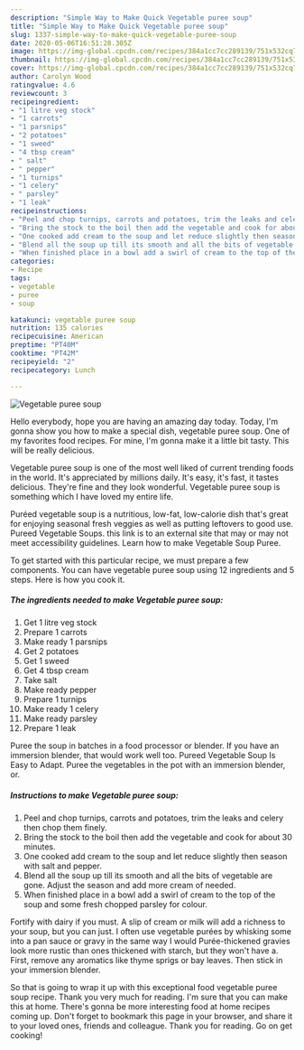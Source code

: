 ```yaml
---
description: "Simple Way to Make Quick Vegetable puree soup"
title: "Simple Way to Make Quick Vegetable puree soup"
slug: 1337-simple-way-to-make-quick-vegetable-puree-soup
date: 2020-05-06T16:51:28.305Z
image: https://img-global.cpcdn.com/recipes/384a1cc7cc289139/751x532cq70/vegetable-puree-soup-recipe-main-photo.jpg
thumbnail: https://img-global.cpcdn.com/recipes/384a1cc7cc289139/751x532cq70/vegetable-puree-soup-recipe-main-photo.jpg
cover: https://img-global.cpcdn.com/recipes/384a1cc7cc289139/751x532cq70/vegetable-puree-soup-recipe-main-photo.jpg
author: Carolyn Wood
ratingvalue: 4.6
reviewcount: 3
recipeingredient:
- "1 litre veg stock"
- "1 carrots"
- "1 parsnips"
- "2 potatoes"
- "1 sweed"
- "4 tbsp cream"
- " salt"
- " pepper"
- "1 turnips"
- "1 celery"
- " parsley"
- "1 leak"
recipeinstructions:
- "Peel and chop turnips, carrots and potatoes, trim the leaks and celery then chop them finely."
- "Bring the stock to the boil then add the vegetable and cook for about 30 minutes."
- "One cooked add cream to the soup and let reduce slightly then season with salt and pepper."
- "Blend all the soup up till its smooth and all the bits of vegetable are gone. Adjust the season and add more cream of needed."
- "When finished place in a bowl add a swirl of cream to the top of the soup and some fresh chopped parsley for colour."
categories:
- Recipe
tags:
- vegetable
- puree
- soup

katakunci: vegetable puree soup 
nutrition: 135 calories
recipecuisine: American
preptime: "PT40M"
cooktime: "PT42M"
recipeyield: "2"
recipecategory: Lunch

---
```



![Vegetable puree soup](https://img-global.cpcdn.com/recipes/384a1cc7cc289139/751x532cq70/vegetable-puree-soup-recipe-main-photo.jpg)

Hello everybody, hope you are having an amazing day today. Today, I'm gonna show you how to make a special dish, vegetable puree soup. One of my favorites food recipes. For mine, I'm gonna make it a little bit tasty. This will be really delicious.

Vegetable puree soup is one of the most well liked of current trending foods in the world. It's appreciated by millions daily. It's easy, it's fast, it tastes delicious. They're fine and they look wonderful. Vegetable puree soup is something which I have loved my entire life.

Puréed vegetable soup is a nutritious, low-fat, low-calorie dish that&#39;s great for enjoying seasonal fresh veggies as well as putting leftovers to good use. Pureed Vegetable Soups. this link is to an external site that may or may not meet accessibility guidelines. Learn how to make Vegetable Soup Puree.


To get started with this particular recipe, we must prepare a few components. You can have vegetable puree soup using 12 ingredients and 5 steps. Here is how you cook it.

<!--inarticleads1-->

##### The ingredients needed to make Vegetable puree soup:

1. Get 1 litre veg stock
1. Prepare 1 carrots
1. Make ready 1 parsnips
1. Get 2 potatoes
1. Get 1 sweed
1. Get 4 tbsp cream
1. Take  salt
1. Make ready  pepper
1. Prepare 1 turnips
1. Make ready 1 celery
1. Make ready  parsley
1. Prepare 1 leak


Puree the soup in batches in a food processor or blender. If you have an immersion blender, that would work well too. Pureed Vegetable Soup Is Easy to Adapt. Puree the vegetables in the pot with an immersion blender, or. 

<!--inarticleads2-->

##### Instructions to make Vegetable puree soup:

1. Peel and chop turnips, carrots and potatoes, trim the leaks and celery then chop them finely.
1. Bring the stock to the boil then add the vegetable and cook for about 30 minutes.
1. One cooked add cream to the soup and let reduce slightly then season with salt and pepper.
1. Blend all the soup up till its smooth and all the bits of vegetable are gone. Adjust the season and add more cream of needed.
1. When finished place in a bowl add a swirl of cream to the top of the soup and some fresh chopped parsley for colour.


Fortify with dairy if you must. A slip of cream or milk will add a richness to your soup, but you can just. I often use vegetable purées by whisking some into a pan sauce or gravy in the same way I would Purée-thickened gravies look more rustic than ones thickened with starch, but they won&#39;t have a. First, remove any aromatics like thyme sprigs or bay leaves. Then stick in your immersion blender. 

So that is going to wrap it up with this exceptional food vegetable puree soup recipe. Thank you very much for reading. I'm sure that you can make this at home. There's gonna be more interesting food at home recipes coming up. Don't forget to bookmark this page in your browser, and share it to your loved ones, friends and colleague. Thank you for reading. Go on get cooking!
